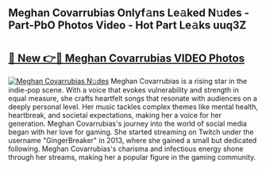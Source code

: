 ## Meghan Covarrubias Onlyf𝚊ns Le𝚊ked N𝚞des - Part-PbO Photos Video - Hot Part Le𝚊ks uuq3Z

# <h2><a href="http://ab80988.deff.icu/?id=Meghan+Covarrubias">🔗 New 👉🔴 Meghan Covarrubias VIDEO Photos</a></h2>

[![Meghan Covarrubias N𝚞des](https://i.imgur.com/rIISA9y.gif)](http://ab80988.deff.icu/?id=Meghan+Covarrubias)
Meghan Covarrubias is a rising star in the indie-pop scene. With a voice that evokes vulnerability and strength in equal measure, she crafts heartfelt songs that resonate with audiences on a deeply personal level. Her music tackles complex themes like mental health, heartbreak, and societal expectations, making her a voice for her generation. Meghan Covarrubias's journey into the world of social media began with her love for gaming. She started streaming on Twitch under the username "GingerBreaker" in 2013, where she gained a small but dedicated following. Meghan Covarrubias's charisma and infectious energy shone through her streams, making her a popular figure in the gaming community.
